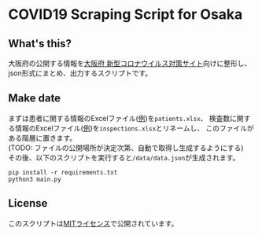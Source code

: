 # COVID19 Scraping Script for Osaka

## What's this?
大阪府の公開する情報を[大阪府 新型コロナウイルス対策サイト](https://covid19-osaka.info/)向けに整形し、
json形式にまとめ、出力するスクリプトです。

## Make date
まずは患者に関する情報のExcelファイル([例](https://github.com/codeforosaka/covid19/files/4336743/default.xlsx))を`patients.xlsx`、
検査数に関する情報のExcelファイル([例](https://github.com/codeforosaka/covid19/files/4336742/default.xlsx))を`inspections.xlsx`とリネームし、
このファイルがある階層に置きます。  
(TODO: ファイルの公開場所が決定次第、自動で取得し生成するようにする)  
その後、以下のスクリプトを実行すると`/data/data.json`が生成されます。
```shell script
pip install -r requirements.txt
python3 main.py
```

## License
このスクリプトは[MITライセンス](LICENSE)で公開されています。
